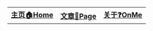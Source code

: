 <div align='center'>
  
<table border="0" width=100%>
    <tr>
        <th><a href='https://jcli.site'>主页🏠Home</a></th>
        <th><a href='https://datapub.jcli.site'>文章📄Page</a></th>
        <th><a href='https://me.jcli.site'>关于❓OnMe</a></th>
    </tr>
</div>
